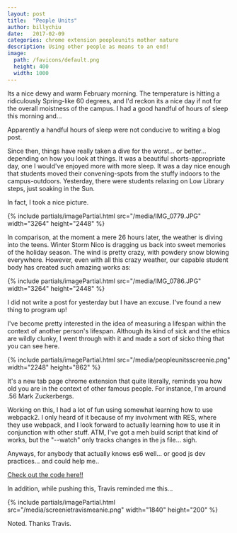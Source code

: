 ```yaml
---
layout: post
title:  "People Units"
author: billychiu
date:   2017-02-09
categories: chrome extension peopleunits mother nature
description: Using other people as means to an end!
image:
  path: /favicons/default.png
  height: 400
  width: 1000
---
```


Its a nice dewy and warm February morning. The temperature is hitting a ridiculously Spring-like 60 degrees, and I'd reckon its a nice day if not for the overall moistness of the campus. I had a good handful of hours of sleep this morning and...

Apparently a handful hours of sleep were not conducive to writing a blog post.

Since then, things have really taken a dive for the worst... or better... depending on how you look at things. It was a beautiful shorts-appropriate day, one I would've enjoyed more with more sleep. It was a day nice enough that students moved their convening-spots from the stuffy indoors to the campus-outdoors. Yesterday, there were students relaxing on Low Library steps, just soaking in the Sun.

In fact, I took a nice picture.

{% include partials/imagePartial.html src="/media/IMG_0779.JPG" width="3264" height="2448" %}

In comparison, at the moment a mere 26 hours later, the weather is diving into the teens. Winter Storm Nico is dragging us back into sweet memories of the holiday season. The wind is pretty crazy, with powdery snow blowing everywhere. However, even with all this crazy weather, our capable student body has created such amazing works as:

{% include partials/imagePartial.html src="/media/IMG_0786.JPG" width="3264" height="2448" %}

I did not write a post for yesterday but I have an excuse. I've found a new thing to program up!

I've become pretty interested in the idea of measuring a lifespan within the context of another person's lifespan. Although its kind of sick and the ethics are wildly clunky, I went through with it and made a sort of sicko thing that you can see here.

{% include partials/imagePartial.html src="/media/peopleunitsscreenie.png" width="2248" height="862" %}

It's a new tab page chrome extension that quite literally, reminds you how old you are in the context of other famous people. For instance, I'm around .56 Mark Zuckerbergs.

Working on this, I had a lot of fun using somewhat learning how to use webpack2. I only heard of it because of my involvment with RES, where they use webpack, and I look forward to actually learning how to use it in conjunction with other stuff. ATM, I've got a meh build script that kind of works, but the "--watch" only tracks changes in the js file... sigh.

Anyways, for anybody that actually knows es6 well... or good js dev practices... and could help me..

[Check out the code here!!](https://github.com/WilliamChiu/People-Units)

In addition, while pushing this, Travis reminded me this...

{% include partials/imagePartial.html src="/media/screenietravismeanie.png" width="1840" height="200" %}

Noted. Thanks Travis.